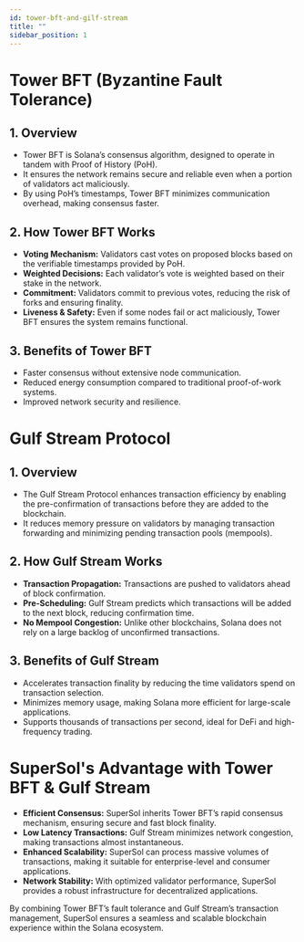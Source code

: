 ```yaml
---
id: tower-bft-and-gilf-stream
title: ""
sidebar_position: 1
---
```


# Tower BFT (Byzantine Fault Tolerance)

## 1. Overview
- Tower BFT is Solana’s consensus algorithm, designed to operate in tandem with Proof of History (PoH).
- It ensures the network remains secure and reliable even when a portion of validators act maliciously.
- By using PoH’s timestamps, Tower BFT minimizes communication overhead, making consensus faster.

## 2. How Tower BFT Works
- **Voting Mechanism:** Validators cast votes on proposed blocks based on the verifiable timestamps provided by PoH.
- **Weighted Decisions:** Each validator’s vote is weighted based on their stake in the network.
- **Commitment:** Validators commit to previous votes, reducing the risk of forks and ensuring finality.
- **Liveness & Safety:** Even if some nodes fail or act maliciously, Tower BFT ensures the system remains functional.

## 3. Benefits of Tower BFT
- Faster consensus without extensive node communication.
- Reduced energy consumption compared to traditional proof-of-work systems.
- Improved network security and resilience.



# Gulf Stream Protocol

## 1. Overview
- The Gulf Stream Protocol enhances transaction efficiency by enabling the pre-confirmation of transactions before they are added to the blockchain.
- It reduces memory pressure on validators by managing transaction forwarding and minimizing pending transaction pools (mempools).

## 2. How Gulf Stream Works
- **Transaction Propagation:** Transactions are pushed to validators ahead of block confirmation.
- **Pre-Scheduling:** Gulf Stream predicts which transactions will be added to the next block, reducing confirmation time.
- **No Mempool Congestion:** Unlike other blockchains, Solana does not rely on a large backlog of unconfirmed transactions.

## 3. Benefits of Gulf Stream
- Accelerates transaction finality by reducing the time validators spend on transaction selection.
- Minimizes memory usage, making Solana more efficient for large-scale applications.
- Supports thousands of transactions per second, ideal for DeFi and high-frequency trading.



# SuperSol's Advantage with Tower BFT & Gulf Stream

- **Efficient Consensus:** SuperSol inherits Tower BFT’s rapid consensus mechanism, ensuring secure and fast block finality.
- **Low Latency Transactions:** Gulf Stream minimizes network congestion, making transactions almost instantaneous.
- **Enhanced Scalability:** SuperSol can process massive volumes of transactions, making it suitable for enterprise-level and consumer applications.
- **Network Stability:** With optimized validator performance, SuperSol provides a robust infrastructure for decentralized applications.

By combining Tower BFT’s fault tolerance and Gulf Stream’s transaction management, SuperSol ensures a seamless and scalable blockchain experience within the Solana ecosystem.
